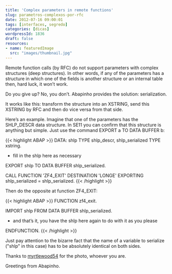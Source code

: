 ```yaml
---
title: 'Complex parameters in remote functions'
slug: parametros-complexos-por-rfc
date: 2012-07-16 09:00:01
tags: [interfaces, segredo]
categories: [dicas]
wordpressId: 1836
draft: false
resources:
- name: featuredImage
  src: "images/thumbnail.jpg"
---
```

Remote function calls (by RFC) do not support parameters with complex structures (deep structures). In other words, if any of the parameters has a structure in which one of the fields is another structure or an internal table then, hard luck, it won’t work.

Do you give up? No, you don’t. Abapinho provides the solution: serialization.

<!--more-->

It works like this: transform the structure into an XSTRING, send this XSTRING by RFC and then do vice versa from that side.

Here’s an example. Imagine that one of the parameters has the SHLP_DESCR data structure. In SE11 you can confirm that this structure is anything but simple. Just use the command EXPORT a TO DATA BUFFER b:


{{< highlight ABAP >}}
DATA: shlp TYPE shlp_descr,
          shlp_serialized TYPE xstring.

* fill in the shlp here as necessary

EXPORT shlp TO DATA BUFFER shlp_serialized.

CALL FUNCTION 'ZF4_EXIT'
  DESTINATION 'LONGE'
  EXPORTING
    shlp_serialized     = shlp_serialized.
{{< /highlight >}}

Then do the opposite at function ZF4_EXIT:


{{< highlight ABAP >}}
FUNCTION zf4_exit.

  IMPORT shlp FROM DATA BUFFER shlp_serialized.

*  and that’s it, you have the shlp here again to do with it as you please

ENDFUNCTION.
{{< /highlight >}}

Just pay attention to the bizarre fact that the name of a variable to serialize ("shlp" in this case) has to be absolutely identical on both sides.

Thanks to [myrtlewood54][1] for the photo, whoever you are.

Greetings from Abapinho.

   [1]: http://www.flickr.com/photos/myrtlewoodfactoryoutlet/2547022024/
